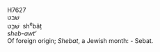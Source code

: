 <body>
  <p>H7627<br>  שׁבט  <br> שְׁבָט  ‎  sh<sup>e</sup>bâṭ  <br><i>sheb-awt‘ </i><br>Of foreign origin; <i>Shebat</i>, a Jewish month: - Sebat.<br></p>
 </body>